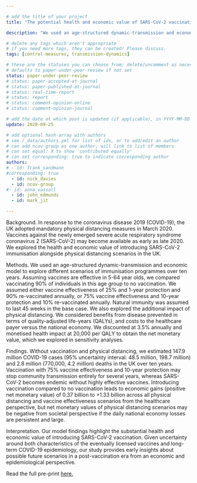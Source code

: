```yaml
---

# add the title of your project
title: "The potential health and economic value of SARS-CoV-2 vaccination alongside physical distancing in the UK: transmission model-based future scenario analysis and economic evaluation"

description: "We used an age-structured dynamic-transmission and economic model to explore different scenarios of immunisation programmes over ten years."

# delete any tags which aren't appropriate
# if you need more tags, they can be created! Please discuss.
tags: [control-measures, transmission-dynamics]

# these are the statuses you can choose from; delete/uncomment as necessary
# defaults to paper-under-peer-review if not set
status: paper-under-peer-review
# status: paper-accepted-at-journal
# status: paper-published-at-journal
# status: real-time-report
# status: report
# status: comment-opinion-online
# status: comment-opinion-journal

# add the date at which post is updated (if applicable), in YYYY-MM-DD
update: 2020-09-25

# add optional hash-array with authors
# see /_data/authors.yml for list of ids, or to add/edit an author
# can add ncov-group as one author, will link to list of members
# can set equal: X to show 'contributed equally'
# can set corresponding: true to indicate corresponding author
authors:
# - id: frank_sandmann
#corresponding: true
  - id: nick_davies
  - id: ncov-group
#- id: anna_vassall
  - id: john_edmunds
  - id: mark_jit

---
```


Background. In response to the coronavirus disease 2019 (COVID-19), the UK adopted mandatory physical distancing measures in March 2020. Vaccines against the newly emerged severe acute respiratory syndrome coronavirus 2 (SARS-CoV-2) may become available as early as late 2020. We explored the health and economic value of introducing SARS-CoV-2 immunisation alongside physical distancing scenarios in the UK. 

Methods. We used an age-structured dynamic-transmission and economic model to explore different scenarios of immunisation programmes over ten years. Assuming vaccines are effective in 5-64 year olds, we compared vaccinating 90% of individuals in this age group to no vaccination. We assumed either vaccine effectiveness of 25% and 1-year protection and 90% re-vaccinated annually, or 75% vaccine effectiveness and 10-year protection and 10% re-vaccinated annually. Natural immunity was assumed to last 45 weeks in the base case. We also explored the additional impact of physical distancing. We considered benefits from disease prevented in terms of quality-adjusted life-years (QALYs), and costs to the healthcare payer versus the national economy. We discounted at 3.5% annually and monetised health impact at 20,000 per QALY to obtain the net monetary value, which we explored in sensitivity analyses. 

Findings. Without vaccination and physical distancing, we estimated 147.9 million COVID-19 cases (95% uncertainty interval: 48.5 million, 198.7 million) and 2.8 million (770,000, 4.2 million) deaths in the UK over ten years. Vaccination with 75% vaccine effectiveness and 10-year protection may stop community transmission entirely for several years, whereas SARS-CoV-2 becomes endemic without highly effective vaccines. Introducing vaccination compared to no vaccination leads to economic gains (positive net monetary value) of 0.37 billion to +1.33 billion across all physical distancing and vaccine effectiveness scenarios from the healthcare perspective, but net monetary values of physical distancing scenarios may be negative from societal perspective if the daily national economy losses are persistent and large. 

Interpretation. Our model findings highlight the substantial health and economic value of introducing SARS-CoV-2 vaccination. Given uncertainty around both characteristics of the eventually licensed vaccines and long-term COVID-19 epidemiology, our study provides early insights about possible future scenarios in a post-vaccination era from an economic and epidemiological perspective.

Read the full pre-print [here.](https://www.medrxiv.org/content/10.1101/2020.09.24.20200857v1)